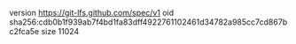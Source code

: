 version https://git-lfs.github.com/spec/v1
oid sha256:cdb0b1f939ab7f4bd1fa83dff4922761102461d34782a985cc7cd867bc2fca5e
size 11024
